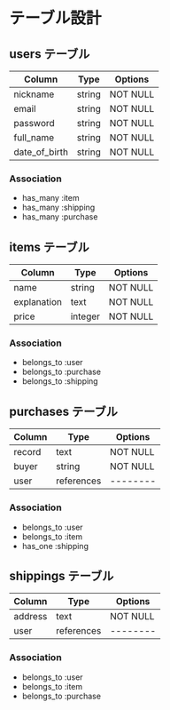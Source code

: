 # テーブル設計


## users テーブル

| Column        | Type   | Options  |
| --------      | ------ | -------- |
| nickname      | string | NOT NULL |
| email         | string | NOT NULL |
| password      | string | NOT NULL |
| full_name     | string | NOT NULL |
| date_of_birth | string | NOT NULL |


### Association

- has_many :item
- has_many :shipping
- has_many :purchase


## items テーブル

| Column      | Type       | Options  |
| ------      | ------     | -------- |
| name        | string     | NOT NULL |
| explanation | text       | NOT NULL |
| price       | integer    | NOT NULL |


### Association

- belongs_to :user
- belongs_to :purchase
- belongs_to :shipping


## purchases テーブル

| Column  | Type       | Options  |
| ------  | ---------- | -------- |
| record  | text       | NOT NULL |
| buyer   | string     | NOT NULL |
| user    | references | -------- |

### Association

- belongs_to :user
- belongs_to :item
- has_one    :shipping


## shippings テーブル

| Column  | Type       | Options  |
| ------  | ---------- | -------- |
| address | text       | NOT NULL |
| user    | references | -------- |


### Association

- belongs_to :user
- belongs_to :item
- belongs_to :purchase